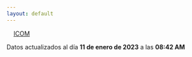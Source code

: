 ```yaml
---
layout: default
---
```

<a href="planes/ICOM/" style="padding: 1rem;">ICOM</a>
<p class_="text-center text-muted">Datos actualizados al día <b>11 de enero de 2023</b> a las <b>08:42 AM</b></p>